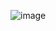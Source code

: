 ![image](https://user-images.githubusercontent.com/122611579/216254348-e987f9e8-00e7-4558-aff6-9586165cce75.png)
